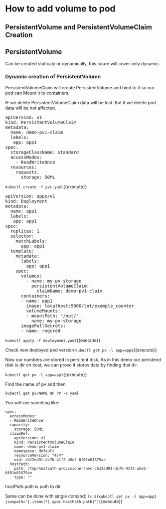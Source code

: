 # How to add volume to pod

## PersistentVolume and PersistentVolumeClaim Creation

## PersistentVolume

Can be created staticaly or dynamically, this coure will cover only dynamic.

<!-- 

### Static

1. First lats check if we have PersistentVolumes to claim
`kubectl get pv`{{execute}}
2. Check what type of storage classes we have for PersistentVolumes creation
`kubectl get storageclass`{{execute}}

3. Create PersistentVolume

<pre class="file" data-filename="pv.yaml" data-target="replace">
kind: PersistentVolume
apiVersion: v1
metadata:
  name: demo-pv1
  labels:
    type: local
spec:
  storageClassName: standard
  persistentVolumeReclaimPolicy: Delete
  capacity:
    storage: 100Mi
  accessModes:
    - ReadWriteOnce
  hostPath:
    path: "/mnt/persistent-volume"
</pre>

**persistentVolumeReclaimPolicy**
Can be one of:

* Retain
  Data will be kept to be deleted manually
* Delete"
  When **PersistentVolumeClaim** is deleted data will be deleted
 -->

### Dynamic creation of PersistentVolume

PersistentVolumeClaim will create PersistentVolume and bind to it so our pod can Mount it to containers.

IF we delete PersistentVolumeClaim data will be lost. But if we delete pod data will be not affected.

<pre class="file" data-filename="pvc.yaml" data-target="replace">
apiVersion: v1
kind: PersistentVolumeClaim
metadata:
  name: demo-pv1-claim
  labels:
   app: app1
spec:
  storageClassName: standard
  accessModes:
    - ReadWriteOnce
  resources:
    requests:
      storage: 50Mi
</pre>

`kubectl create -f pvc.yaml`{{execute}}

<pre class="file" data-filename="deployment.yaml" data-target="replace">
apiVersion: apps/v1
kind: Deployment
metadata:
  name: app1
  labels:
   app: app1
spec:
  replicas: 1
  selector:
    matchLabels:
      app: app1
  template:
    metadata:
      labels:
        app: app1
    spec:
      volumes:
        - name: my-pv-storage
          persistentVolumeClaim:
            claimName: demo-pv1-claim
      containers:
      - name: app1
        image: localhost:5000/tot/example_counter
        volumeMounts:
        - mountPath: "/out/"
          name: my-pv-storage
      imagePullSecrets:
      - name: regcred
</pre>

`kubectl apply -f deployment.yaml`{{execute}}

Check new deployed pod version
`kubectl get po -l app=app1`{{execute}}

Now our numbers are stored in persitent disk. As in this demo our peristend disk is dir on host, we can prove it stores data by finding that dir.

`kubectl get pv -l app=app1`{{execute}}

Find the name of pv and then

`kubectl get pv/NAME OF PV -o yaml`

You will see someting like:

```
spec:
  accessModes:
  - ReadWriteOnce
  capacity:
    storage: 50Mi
  claimRef:
    apiVersion: v1
    kind: PersistentVolumeClaim
    name: demo-pv1-claim
    namespace: default
    resourceVersion: "474"
    uid: cb12ed91-dc7b-41f2-a5e2-0f01e81879ae
  hostPath:
    path: /tmp/hostpath-provisioner/pvc-cb12ed91-dc7b-41f2-a5e2-0f01e81879ae
    type: ""
```

hostPath.path is path to dir

Same can be done with single comand:
`ls $(kubectl get pv -l app=app1 jsonpath='{.items[*].spec.hostPath.path}')`{{execute}}